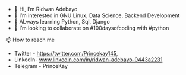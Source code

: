 - 👋 Hi, I’m Ridwan Adebayo
- 👀 I’m interested in GNU Linux, Data Science, Backend Development 
- 🌱 ALways learning Python, Sql, Django
- 💞️ I’m looking to collaborate on #100daysofcoding with #python

 📫 How to reach me 
- Twitter - https://twitter.com/Princekay145, 
- LinkedIn- www.linkedin.com/in/ridwan-adebayo-0443a2231
- Telegram - PrinceKay

<!---
PrinceKay145/PrinceKay145 is a ✨ special ✨ repository because its `README.md` (this file) appears on your GitHub profile.
You can click the Preview link to take a look at your changes.
--->
